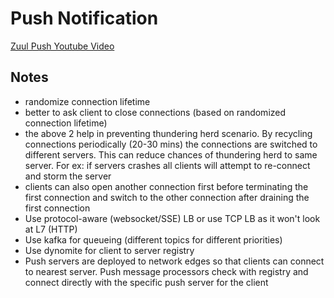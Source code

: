 # Push Notification

[Zuul Push Youtube Video](https://www.youtube.com/watch?v=6w6E_B55p0E)
## Notes
- randomize connection lifetime
- better to ask client to close connections (based on randomized connection lifetime)
- the above 2 help in preventing thundering herd scenario. By recycling connections periodically (20-30 mins) the connections are switched to different servers. This can reduce
  chances of thundering herd to same server. For ex: if servers crashes all clients will attempt to re-connect and storm the server
- clients can also open another connection first before terminating the first connection and switch to the other connection after draining the first connection
- Use protocol-aware (websocket/SSE) LB or use TCP LB as it won't look at L7 (HTTP)
- Use kafka for queueing (different topics for different priorities)
- Use dynomite for client to server registry
- Push servers are deployed to network edges so that clients can connect to nearest server. Push message processors check with registry
  and connect directly with the specific push server for the client
      
